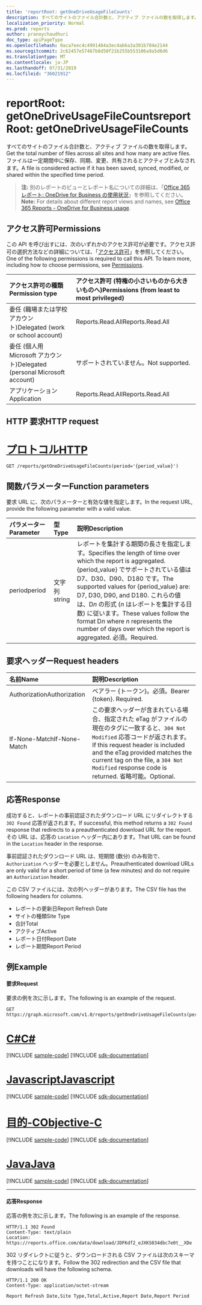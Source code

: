 ```yaml
---
title: 'reportRoot: getOneDriveUsageFileCounts'
description: すべてのサイトのファイル合計数と、アクティブ ファイルの数を取得します。 ファイルは一定期間中に保存、同期、変更、共有されるとアクティブとみなされます。
localization_priority: Normal
ms.prod: reports
author: pranoychaudhuri
doc_type: apiPageType
ms.openlocfilehash: 0aca7eec4c4991484a3ec4ab6a3a301b704e2144
ms.sourcegitcommit: 2c62457e57467b8d50f21b255b553106a9a5d8d6
ms.translationtype: MT
ms.contentlocale: ja-JP
ms.lasthandoff: 07/31/2019
ms.locfileid: "36021912"
---
```

# <a name="reportroot-getonedriveusagefilecounts"></a><span data-ttu-id="e20ab-104">reportRoot: getOneDriveUsageFileCounts</span><span class="sxs-lookup"><span data-stu-id="e20ab-104">reportRoot: getOneDriveUsageFileCounts</span></span>

<span data-ttu-id="e20ab-105">すべてのサイトのファイル合計数と、アクティブ ファイルの数を取得します。</span><span class="sxs-lookup"><span data-stu-id="e20ab-105">Get the total number of files across all sites and how many are active files.</span></span> <span data-ttu-id="e20ab-106">ファイルは一定期間中に保存、同期、変更、共有されるとアクティブとみなされます。</span><span class="sxs-lookup"><span data-stu-id="e20ab-106">A file is considered active if it has been saved, synced, modified, or shared within the specified time period.</span></span>

> <span data-ttu-id="e20ab-107">**注:** 別のレポートのビューとレポート名についての詳細は、「[Office 365 レポート: OneDrive for Business の使用状況](https://support.office.com/client/OneDrive-for-Business-usage-0de3b312-c4e8-4e4b-a02d-32b2f726a680)」を参照してください。</span><span class="sxs-lookup"><span data-stu-id="e20ab-107">**Note:** For details about different report views and names, see [Office 365 Reports - OneDrive for Business usage](https://support.office.com/client/OneDrive-for-Business-usage-0de3b312-c4e8-4e4b-a02d-32b2f726a680).</span></span>

## <a name="permissions"></a><span data-ttu-id="e20ab-108">アクセス許可</span><span class="sxs-lookup"><span data-stu-id="e20ab-108">Permissions</span></span>

<span data-ttu-id="e20ab-p103">この API を呼び出すには、次のいずれかのアクセス許可が必要です。アクセス許可の選択方法などの詳細については、「[アクセス許可](/graph/permissions-reference)」を参照してください。</span><span class="sxs-lookup"><span data-stu-id="e20ab-p103">One of the following permissions is required to call this API. To learn more, including how to choose permissions, see [Permissions](/graph/permissions-reference).</span></span>

| <span data-ttu-id="e20ab-111">アクセス許可の種類</span><span class="sxs-lookup"><span data-stu-id="e20ab-111">Permission type</span></span>                        | <span data-ttu-id="e20ab-112">アクセス許可 (特権の小さいものから大きいものへ)</span><span class="sxs-lookup"><span data-stu-id="e20ab-112">Permissions (from least to most privileged)</span></span> |
| :------------------------------------- | :--------------------------------------- |
| <span data-ttu-id="e20ab-113">委任 (職場または学校アカウント)</span><span class="sxs-lookup"><span data-stu-id="e20ab-113">Delegated (work or school account)</span></span>     | <span data-ttu-id="e20ab-114">Reports.Read.All</span><span class="sxs-lookup"><span data-stu-id="e20ab-114">Reports.Read.All</span></span>                         |
| <span data-ttu-id="e20ab-115">委任 (個人用 Microsoft アカウント)</span><span class="sxs-lookup"><span data-stu-id="e20ab-115">Delegated (personal Microsoft account)</span></span> | <span data-ttu-id="e20ab-116">サポートされていません。</span><span class="sxs-lookup"><span data-stu-id="e20ab-116">Not supported.</span></span>                           |
| <span data-ttu-id="e20ab-117">アプリケーション</span><span class="sxs-lookup"><span data-stu-id="e20ab-117">Application</span></span>                            | <span data-ttu-id="e20ab-118">Reports.Read.All</span><span class="sxs-lookup"><span data-stu-id="e20ab-118">Reports.Read.All</span></span>                         |

## <a name="http-request"></a><span data-ttu-id="e20ab-119">HTTP 要求</span><span class="sxs-lookup"><span data-stu-id="e20ab-119">HTTP request</span></span>


# <a name="httptabhttp"></a>[<span data-ttu-id="e20ab-120">プロトコル</span><span class="sxs-lookup"><span data-stu-id="e20ab-120">HTTP</span></span>](#tab/http)
<!-- { "blockType": "ignored" } --> 

```http
GET /reports/getOneDriveUsageFileCounts(period='{period_value}')
```

## <a name="function-parameters"></a><span data-ttu-id="e20ab-121">関数パラメーター</span><span class="sxs-lookup"><span data-stu-id="e20ab-121">Function parameters</span></span>

<span data-ttu-id="e20ab-122">要求 URL に、次のパラメーターと有効な値を指定します。</span><span class="sxs-lookup"><span data-stu-id="e20ab-122">In the request URL, provide the following parameter with a valid value.</span></span>

| <span data-ttu-id="e20ab-123">パラメーター</span><span class="sxs-lookup"><span data-stu-id="e20ab-123">Parameter</span></span> | <span data-ttu-id="e20ab-124">型</span><span class="sxs-lookup"><span data-stu-id="e20ab-124">Type</span></span>   | <span data-ttu-id="e20ab-125">説明</span><span class="sxs-lookup"><span data-stu-id="e20ab-125">Description</span></span>                              |
| :-------- | :----- | :--------------------------------------- |
| <span data-ttu-id="e20ab-126">period</span><span class="sxs-lookup"><span data-stu-id="e20ab-126">period</span></span>    | <span data-ttu-id="e20ab-127">文字列</span><span class="sxs-lookup"><span data-stu-id="e20ab-127">string</span></span> | <span data-ttu-id="e20ab-128">レポートを集計する期間の長さを指定します。</span><span class="sxs-lookup"><span data-stu-id="e20ab-128">Specifies the length of time over which the report is aggregated.</span></span> <span data-ttu-id="e20ab-129">{period_value} でサポートされている値は D7、D30、D90、D180 です。</span><span class="sxs-lookup"><span data-stu-id="e20ab-129">The supported values for {period_value} are: D7, D30, D90, and D180.</span></span> <span data-ttu-id="e20ab-130">これらの値は、D*n* の形式 (*n* はレポートを集計する日数) に従います。</span><span class="sxs-lookup"><span data-stu-id="e20ab-130">These values follow the format D*n* where *n* represents the number of days over which the report is aggregated.</span></span> <span data-ttu-id="e20ab-131">必須。</span><span class="sxs-lookup"><span data-stu-id="e20ab-131">Required.</span></span> |

## <a name="request-headers"></a><span data-ttu-id="e20ab-132">要求ヘッダー</span><span class="sxs-lookup"><span data-stu-id="e20ab-132">Request headers</span></span>

| <span data-ttu-id="e20ab-133">名前</span><span class="sxs-lookup"><span data-stu-id="e20ab-133">Name</span></span>          | <span data-ttu-id="e20ab-134">説明</span><span class="sxs-lookup"><span data-stu-id="e20ab-134">Description</span></span>                              |
| :------------ | :--------------------------------------- |
| <span data-ttu-id="e20ab-135">Authorization</span><span class="sxs-lookup"><span data-stu-id="e20ab-135">Authorization</span></span> | <span data-ttu-id="e20ab-p105">ベアラー {トークン}。必須。</span><span class="sxs-lookup"><span data-stu-id="e20ab-p105">Bearer {token}. Required.</span></span>                |
| <span data-ttu-id="e20ab-138">If-None-Match</span><span class="sxs-lookup"><span data-stu-id="e20ab-138">If-None-Match</span></span> | <span data-ttu-id="e20ab-139">この要求ヘッダーが含まれている場合、指定された eTag がファイルの現在のタグに一致すると、`304 Not Modified` 応答コードが返されます。</span><span class="sxs-lookup"><span data-stu-id="e20ab-139">If this request header is included and the eTag provided matches the current tag on the file, a `304 Not Modified` response code is returned.</span></span> <span data-ttu-id="e20ab-140">省略可能。</span><span class="sxs-lookup"><span data-stu-id="e20ab-140">Optional.</span></span> |

## <a name="response"></a><span data-ttu-id="e20ab-141">応答</span><span class="sxs-lookup"><span data-stu-id="e20ab-141">Response</span></span>

<span data-ttu-id="e20ab-142">成功すると、レポートの事前認証されたダウンロード URL にリダイレクトする `302 Found` 応答が返されます。</span><span class="sxs-lookup"><span data-stu-id="e20ab-142">If successful, this method returns a `302 Found` response that redirects to a preauthenticated download URL for the report.</span></span> <span data-ttu-id="e20ab-143">その URL は、応答の `Location` ヘッダー内にあります。</span><span class="sxs-lookup"><span data-stu-id="e20ab-143">That URL can be found in the `Location` header in the response.</span></span>

<span data-ttu-id="e20ab-144">事前認証されたダウンロード URL は、短期間 (数分) のみ有効で、`Authorization` ヘッダーを必要としません。</span><span class="sxs-lookup"><span data-stu-id="e20ab-144">Preauthenticated download URLs are only valid for a short period of time (a few minutes) and do not require an `Authorization` header.</span></span>

<span data-ttu-id="e20ab-145">この CSV ファイルには、次の列ヘッダーがあります。</span><span class="sxs-lookup"><span data-stu-id="e20ab-145">The CSV file has the following headers for columns.</span></span>

- <span data-ttu-id="e20ab-146">レポートの更新日</span><span class="sxs-lookup"><span data-stu-id="e20ab-146">Report Refresh Date</span></span>
- <span data-ttu-id="e20ab-147">サイトの種類</span><span class="sxs-lookup"><span data-stu-id="e20ab-147">Site Type</span></span>
- <span data-ttu-id="e20ab-148">合計</span><span class="sxs-lookup"><span data-stu-id="e20ab-148">Total</span></span>
- <span data-ttu-id="e20ab-149">アクティブ</span><span class="sxs-lookup"><span data-stu-id="e20ab-149">Active</span></span>
- <span data-ttu-id="e20ab-150">レポート日付</span><span class="sxs-lookup"><span data-stu-id="e20ab-150">Report Date</span></span>
- <span data-ttu-id="e20ab-151">レポート期間</span><span class="sxs-lookup"><span data-stu-id="e20ab-151">Report Period</span></span>

## <a name="example"></a><span data-ttu-id="e20ab-152">例</span><span class="sxs-lookup"><span data-stu-id="e20ab-152">Example</span></span>

#### <a name="request"></a><span data-ttu-id="e20ab-153">要求</span><span class="sxs-lookup"><span data-stu-id="e20ab-153">Request</span></span>

<span data-ttu-id="e20ab-154">要求の例を次に示します。</span><span class="sxs-lookup"><span data-stu-id="e20ab-154">The following is an example of the request.</span></span>

<!--{
  "blockType": "request",
  "isComposable": true,
  "name": "reportroot_getonedriveusagefilecounts"
}-->

```http
GET https://graph.microsoft.com/v1.0/reports/getOneDriveUsageFileCounts(period='D7')
```
# <a name="ctabcsharp"></a>[<span data-ttu-id="e20ab-155">C#</span><span class="sxs-lookup"><span data-stu-id="e20ab-155">C#</span></span>](#tab/csharp)
[!INCLUDE [sample-code](../includes/snippets/csharp/reportroot-getonedriveusagefilecounts-csharp-snippets.md)]
[!INCLUDE [sdk-documentation](../includes/snippets/snippets-sdk-documentation-link.md)]

# <a name="javascripttabjavascript"></a>[<span data-ttu-id="e20ab-156">Javascript</span><span class="sxs-lookup"><span data-stu-id="e20ab-156">Javascript</span></span>](#tab/javascript)
[!INCLUDE [sample-code](../includes/snippets/javascript/reportroot-getonedriveusagefilecounts-javascript-snippets.md)]
[!INCLUDE [sdk-documentation](../includes/snippets/snippets-sdk-documentation-link.md)]

# <a name="objective-ctabobjc"></a>[<span data-ttu-id="e20ab-157">目的-C</span><span class="sxs-lookup"><span data-stu-id="e20ab-157">Objective-C</span></span>](#tab/objc)
[!INCLUDE [sample-code](../includes/snippets/objc/reportroot-getonedriveusagefilecounts-objc-snippets.md)]
[!INCLUDE [sdk-documentation](../includes/snippets/snippets-sdk-documentation-link.md)]

# <a name="javatabjava"></a>[<span data-ttu-id="e20ab-158">Java</span><span class="sxs-lookup"><span data-stu-id="e20ab-158">Java</span></span>](#tab/java)
[!INCLUDE [sample-code](../includes/snippets/java/reportroot-getonedriveusagefilecounts-java-snippets.md)]
[!INCLUDE [sdk-documentation](../includes/snippets/snippets-sdk-documentation-link.md)]

---


#### <a name="response"></a><span data-ttu-id="e20ab-159">応答</span><span class="sxs-lookup"><span data-stu-id="e20ab-159">Response</span></span>

<span data-ttu-id="e20ab-160">応答の例を次に示します。</span><span class="sxs-lookup"><span data-stu-id="e20ab-160">The following is an example of the response.</span></span>

<!-- {
  "blockType": "response",
  "truncated": true,
  "@odata.type": "microsoft.graph.report"
} -->

```http
HTTP/1.1 302 Found
Content-Type: text/plain
Location: https://reports.office.com/data/download/JDFKdf2_eJXKS034dbc7e0t__XDe
```

<span data-ttu-id="e20ab-161">302 リダイレクトに従うと、ダウンロードされる CSV ファイルは次のスキーマを持つことになります。</span><span class="sxs-lookup"><span data-stu-id="e20ab-161">Follow the 302 redirection and the CSV file that downloads will have the following schema.</span></span>

<!-- { "blockType": "ignored" } --> 

```http
HTTP/1.1 200 OK
Content-Type: application/octet-stream

Report Refresh Date,Site Type,Total,Active,Report Date,Report Period
```
<!-- uuid: 8fcb5dbc-d5aa-4681-8e31-b001d5168d79 
2015-10-25 14:57:30 UTC -->
<!-- {
  "type": "#page.annotation",
  "description": "Example",
  "keywords": "",
  "section": "documentation",
  "tocPath": "",
  "suppressions": [
  ]
}-->
